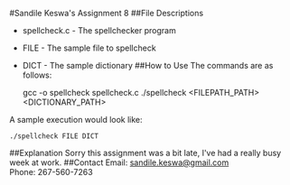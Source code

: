 #Sandile Keswa's Assignment 8
##File Descriptions
 - spellcheck.c - The spellchecker program
 - FILE - The sample file to spellcheck
 - DICT - The sample dictionary
##How to Use
The commands are as follows:  
    
    gcc -o spellcheck spellcheck.c
    ./spellcheck <FILEPATH_PATH> <DICTIONARY_PATH>

A sample execution would look like:

    ./spellcheck FILE DICT

##Explanation
Sorry this assignment was a bit late, I've had a really busy week at work.
##Contact
Email: sandile.keswa@gmail.com  
Phone: 267-560-7263